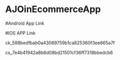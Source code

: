 # AJOinEcommerceApp

#Android App Link

#IOS APP Link

ck_598bedfbab0a43069759b1ca825360f3ee665a7f

cs_7e4b41942a8b6d08bd21501cf36ff7318bbedcb6
